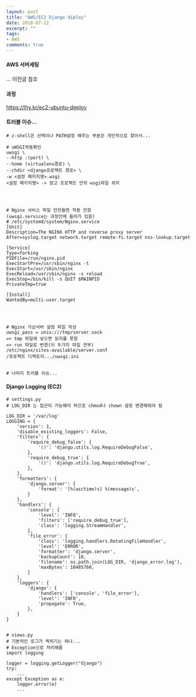 ```yaml
---
layout: post
title: "AWS/EC2 Django diploy"
date: 2018-07-12
excerpt: ""
tags:
- AWS
comments: true
---
```

#### AWS 서버세팅
... 이전글 참조

#### 과정
https://lhy.kr/ec2-ubuntu-deploy

#### 트러블 이슈...
    # z-shell은 선택이나 PATH설정 해주는 부분은 개인적으로 찾아서...

    # uWSGI작동확인
    uwsgi \
    --http :(port) \
    --home (virtualenv경로) \
    --chdir <django프로젝트 경로> \
    -w <설정 패키지명>.wsgi
    <설정 패키지명> -> 장고 프로젝트 안의 wsgi파일 위치




    # Nginx 서비스 파일 안만들면 작동 안함
    (uwsgi.service는 과정안에 들어가 있음)
    # /etc/systemd/system/Nginx.service
    [Unit]
    Description=The NGINX HTTP and reverse proxy server
    After=syslog.target network.target remote-fs.target nss-lookup.target

    [Service]
    Type=forking
    PIDFile=/run/nginx.pid
    ExecStartPre=/usr/sbin/nginx -t
    ExecStart=/usr/sbin/nginx
    ExecReload=/usr/sbin/nginx -s reload
    ExecStop=/bin/kill -s QUIT $MAINPID
    PrivateTmp=true

    [Install]
    WantedBy=multi-user.target




    # Nginx 가상서버 설정 파일 작성
    uwsgi_pass = unix:///tmp/server.sock
    => tmp 파일에 넣으면 읽지를 못함
    => run 파일로 변경(이 두가지 파일 전부)
    /etc/nginx/sites-available/server.conf
    /프로젝트 디렉토리.../uwsgi.ini


    # 나머지 트러블 이슈...

#### Django Logging (EC2)
    # settings.py
    # LOG_DIR 는 접근이 가능해야 하므로 chmod나 chown 설정 변경해줘야 됨

    LOG_DIR = '/var/log'
    LOGGING = {
        'version': 1,
        'disable_existing_loggers': False,
        'filters': {
            'require_debug_false': {
                '()': 'django.utils.log.RequireDebugFalse',
            },
            'require_debug_true': {
                '()': 'django.utils.log.RequireDebugTrue',
            },
        },
        'formatters': {
            'django.server': {
                'format': '[%(asctime)s] %(message)s',
            }
        },
        'handlers': {
            'console': {
                'level': 'INFO',
                'filters': ['require_debug_true'],
                'class': 'logging.StreamHandler',
            },
            'file_error': {
                'class': 'logging.handlers.RotatingFileHandler',
                'level': 'ERROR',
                'formatter': 'django.server',
                'backupCount': 10,
                'filename': os.path.join(LOG_DIR, 'django_error.log'),
                'maxBytes': 10485760,
            }
        },
        'loggers': {
            'django': {
                'handlers': ['console', 'file_error'],
                'level': 'INFO',
                'propagate': True,
            },
        }
    }


    # views.py
    # 기본적인 로그가 찍히기는 하나...
    # Exception으로 처리해줌
    import logging

    logger = logging.getLogger("django")
  	try:
  		...
  	except Exception as e:
  		logger.error(e)
  		...
